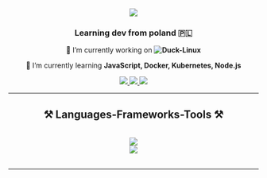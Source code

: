 <h1 align="center">
    <img src="https://readme-typing-svg.herokuapp.com?font=Fira+Code&weight=900&size=35&duration=6000&pause=1000&color=00C02A&center=true&vCenter=true&random=false&width=430&lines=Hello+World!" />
</h1>

<h3 align="center">Learning dev from poland 🇵🇱</h3>


<div align="center">
 
 🔭 I’m currently working on **![Duck-Linux](https://github.com/kolinov2/Duck-Linux)**
 
 🌱 I’m currently learning **JavaScript, Docker, Kubernetes, Node.js**


 </div>
 
<div align="center"> 
  <a href="https://open.spotify.com/user/64j3pdsctzgt8ngu5l888uifn">
    <img src="https://img.shields.io/badge/Spotify-1ED760?&style=for-the-badge&logo=spotify&logoColor=white" />
  </a>
  <a href="https://www.ducknet.pl" target="_blank">
    <img src="https://img.shields.io/badge/website-000000?style=for-the-badge&logo=htmx&logoColor=yellow" target="_blank" />
  </a>
   <a href="https://www.mozilla.org/" target="_blank">
     <img src="https://img.shields.io/badge/Firefox_Browser-FF7139?style=for-the-badge&logo=Firefox-Browser&logoColor=white" target="_blank" /> 
  </a>
</div>
<hr/>
 
<h2 align="center">⚒️ Languages-Frameworks-Tools ⚒️</h2>
<br/>
<div align="center">
    <img src="https://skillicons.dev/icons?i=linux,html,css,vscode,github,git,cloudflare,lua,bash" />
  <br>
      <img src="https://skillicons.dev/icons?i=python,mongodb,cpp,mysql,docker,php,arduino,raspberrypi" /><br>
</div>

<br/>
<hr/>


